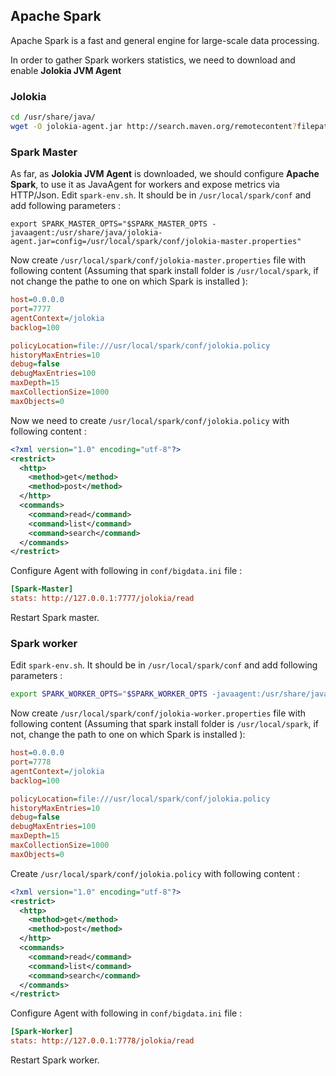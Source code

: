 ## **Apache Spark**

Apache Spark is a fast and general engine for large-scale data processing.

In order to gather Spark workers statistics, we need to download and enable **Jolokia JVM Agent**    

### **Jolokia** 

```bash
cd /usr/share/java/
wget -O jolokia-agent.jar http://search.maven.org/remotecontent?filepath=org/jolokia/jolokia-jvm/1.3.6/jolokia-jvm-1.3.6-agent.jar
```

### **Spark Master** 

As far, as **Jolokia JVM Agent** is downloaded, we should configure **Apache Spark**, to use it as JavaAgent for workers and expose metrics via HTTP/Json.
Edit `spark-env.sh`. It should be in `/usr/local/spark/conf`  and add following parameters : 
 
    export SPARK_MASTER_OPTS="$SPARK_MASTER_OPTS -javaagent:/usr/share/java/jolokia-agent.jar=config=/usr/local/spark/conf/jolokia-master.properties"
 
Now create `/usr/local/spark/conf/jolokia-master.properties` file with following content 
(Assuming that spark install folder is `/usr/local/spark`, if not change the pathe to one on which Spark is installed ): 

```ini
host=0.0.0.0
port=7777
agentContext=/jolokia
backlog=100

policyLocation=file:///usr/local/spark/conf/jolokia.policy
historyMaxEntries=10
debug=false
debugMaxEntries=100
maxDepth=15
maxCollectionSize=1000
maxObjects=0
```

Now we need to create `/usr/local/spark/conf/jolokia.policy` with following content : 
```xml
<?xml version="1.0" encoding="utf-8"?>
<restrict>
  <http>
    <method>get</method>
    <method>post</method>
  </http>
  <commands>
    <command>read</command>
    <command>list</command>
    <command>search</command>
  </commands>
</restrict>
```

Configure Agent with following in `conf/bigdata.ini` file : 

```ini
[Spark-Master]
stats: http://127.0.0.1:7777/jolokia/read
```

Restart Spark master. 
  
### **Spark worker**

Edit `spark-env.sh`. It should be in `/usr/local/spark/conf`  and add following parameters : 

```bash
export SPARK_WORKER_OPTS="$SPARK_WORKER_OPTS -javaagent:/usr/share/java/jolokia-agent.jar=config=/usr/local/spark/conf/jolokia-worker.properties"
``` 

Now create `/usr/local/spark/conf/jolokia-worker.properties` file with following content 
(Assuming that spark install folder is `/usr/local/spark`, if not, change the path to one on which Spark is installed ): 
```ini
host=0.0.0.0
port=7778
agentContext=/jolokia
backlog=100

policyLocation=file:///usr/local/spark/conf/jolokia.policy
historyMaxEntries=10
debug=false
debugMaxEntries=100
maxDepth=15
maxCollectionSize=1000
maxObjects=0
```

Create `/usr/local/spark/conf/jolokia.policy` with following content : 
```xml
<?xml version="1.0" encoding="utf-8"?>
<restrict>
  <http>
    <method>get</method>
    <method>post</method>
  </http>
  <commands>
    <command>read</command>
    <command>list</command>
    <command>search</command>
  </commands>
</restrict>
```

Configure Agent with following in `conf/bigdata.ini` file : 
```ini
[Spark-Worker]
stats: http://127.0.0.1:7778/jolokia/read
```

Restart Spark worker. 
